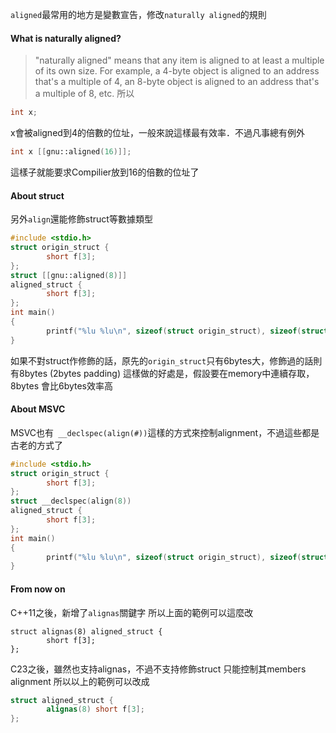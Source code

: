 `aligned`最常用的地方是變數宣告，修改`naturally aligned`的規則
#### What is naturally aligned?
> "naturally aligned" means that any item is aligned to at least a multiple of its own size. For example, a 4-byte object is aligned to an address that's a multiple of 4, an 8-byte object is aligned to an address that's a multiple of 8, etc.
所以
``` c
int x;
```
x會被aligned到4的倍數的位址，一般來說這樣最有效率．不過凡事總有例外
``` c
int x [[gnu::aligned(16)]];
```
這樣子就能要求Compilier放到16的倍數的位址了
#### About struct
另外`align`還能修飾struct等數據類型
``` c
#include <stdio.h>
struct origin_struct {
        short f[3];
};
struct [[gnu::aligned(8)]]
aligned_struct {
        short f[3];
};
int main()
{
        printf("%lu %lu\n", sizeof(struct origin_struct), sizeof(struct aligned_struct));
}
```
如果不對struct作修飾的話，原先的`origin_struct`只有6bytes大，修飾過的話則有8bytes (2bytes padding)
這樣做的好處是，假設要在memory中連續存取，8bytes 會比6bytes效率高
#### About MSVC
MSVC也有` __declspec(align(#))`這樣的方式來控制alignment，不過這些都是古老的方式了
``` c
#include <stdio.h>
struct origin_struct {
        short f[3];
};
struct __declspec(align(8))
aligned_struct {
        short f[3];
};
int main()
{
        printf("%lu %lu\n", sizeof(struct origin_struct), sizeof(struct aligned_struct));
}
```
#### From now on
C++11之後，新增了`alignas`關鍵字
所以上面的範例可以這麼改
``` cp
struct alignas(8) aligned_struct {
		short f[3];
};
```
C23之後，雖然也支持alignas，不過不支持修飾struct
只能控制其members alignment
所以以上的範例可以改成
``` c
struct aligned_struct {
		alignas(8) short f[3];
};
```
